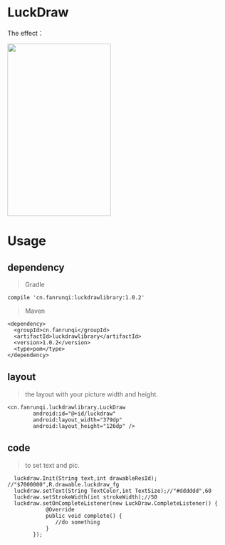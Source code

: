 # LuckDraw


The effect：

<img src="http://fanrunqi.github.io/images/LuckDraw/1.gif" width = "232" height = "386"  />

# Usage

## dependency

> Gradle
```
compile 'cn.fanrunqi:luckdrawlibrary:1.0.2'
```
> Maven
```
<dependency>
  <groupId>cn.fanrunqi</groupId>
  <artifactId>luckdrawlibrary</artifactId>
  <version>1.0.2</version>
  <type>pom</type>
</dependency>
```

## layout

> the layout with your picture width and height.

```
<cn.fanrunqi.luckdrawlibrary.LuckDraw
        android:id="@+id/luckdraw"
        android:layout_width="379dp"
        android:layout_height="126dp" />
```
## code

> to set text and pic.

```
  luckdraw.Init(String text,int drawableResId); //"$7000000",R.drawable.luckdraw_fg
  luckdraw.setText(String TextColor,int TextSize);//"#dddddd",60
  luckdraw.setStrokeWidth(int strokeWidth);//50
  luckdraw.setOnCompleteListener(new LuckDraw.CompleteListener() {
            @Override
            public void complete() {
               //do something
            }
        });
```
